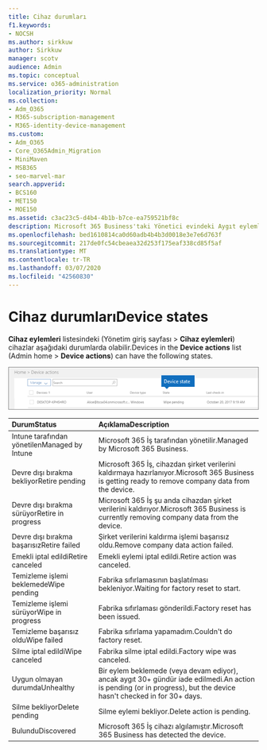 ```yaml
---
title: Cihaz durumları
f1.keywords:
- NOCSH
ms.author: sirkkuw
author: Sirkkuw
manager: scotv
audience: Admin
ms.topic: conceptual
ms.service: o365-administration
localization_priority: Normal
ms.collection:
- Adm_O365
- M365-subscription-management
- M365-identity-device-management
ms.custom:
- Adm_O365
- Core_O365Admin_Migration
- MiniMaven
- MSB365
- seo-marvel-mar
search.appverid:
- BCS160
- MET150
- MOE150
ms.assetid: c3ac23c5-d4b4-4b1b-b7ce-ea759521bf8c
description: Microsoft 365 Business'taki Yönetici evindeki Aygıt eylemleri listesindeki çeşitli aygıt durumları hakkında bilgi edinin.
ms.openlocfilehash: bed1610814ca0d60adb4b4b3d0018e3e7e6d763f
ms.sourcegitcommit: 217de0fc54cbeaea32d253f175eaf338cd85f5af
ms.translationtype: MT
ms.contentlocale: tr-TR
ms.lasthandoff: 03/07/2020
ms.locfileid: "42560830"
---
```

# <a name="device-states"></a><span data-ttu-id="f8602-103">Cihaz durumları</span><span class="sxs-lookup"><span data-stu-id="f8602-103">Device states</span></span>

<span data-ttu-id="f8602-104">**Cihaz eylemleri** listesindeki (Yönetim giriş sayfası \> **Cihaz eylemleri**) cihazlar aşağıdaki durumlarda olabilir.</span><span class="sxs-lookup"><span data-stu-id="f8602-104">Devices in the **Device actions** list (Admin home \> **Device actions**) can have the following states.</span></span>
  
![In the Device actions list, you can see the Devices states.](../media/a621c47e-45d9-4e1a-beb9-c03254d40c1d.png)
  
|<span data-ttu-id="f8602-106">**Durum**</span><span class="sxs-lookup"><span data-stu-id="f8602-106">**Status**</span></span>|<span data-ttu-id="f8602-107">**Açıklama**</span><span class="sxs-lookup"><span data-stu-id="f8602-107">**Description**</span></span>|
|:-----|:-----|
|<span data-ttu-id="f8602-108">Intune tarafından yönetilen</span><span class="sxs-lookup"><span data-stu-id="f8602-108">Managed by Intune</span></span>  <br/> |<span data-ttu-id="f8602-109">Microsoft 365 İş tarafından yönetilir.</span><span class="sxs-lookup"><span data-stu-id="f8602-109">Managed by Microsoft 365 Business.</span></span>  <br/> |
|<span data-ttu-id="f8602-110">Devre dışı bırakma bekliyor</span><span class="sxs-lookup"><span data-stu-id="f8602-110">Retire pending</span></span>  <br/> |<span data-ttu-id="f8602-111">Microsoft 365 İş, cihazdan şirket verilerini kaldırmaya hazırlanıyor.</span><span class="sxs-lookup"><span data-stu-id="f8602-111">Microsoft 365 Business is getting ready to remove company data from the device.</span></span>  <br/> |
|<span data-ttu-id="f8602-112">Devre dışı bırakma sürüyor</span><span class="sxs-lookup"><span data-stu-id="f8602-112">Retire in progress</span></span>  <br/> |<span data-ttu-id="f8602-113">Microsoft 365 İş şu anda cihazdan şirket verilerini kaldırıyor.</span><span class="sxs-lookup"><span data-stu-id="f8602-113">Microsoft 365 Business is currently removing company data from the device.</span></span>  <br/> |
|<span data-ttu-id="f8602-114">Devre dışı bırakma başarısız</span><span class="sxs-lookup"><span data-stu-id="f8602-114">Retire failed</span></span>  <br/> | <span data-ttu-id="f8602-115">Şirket verilerini kaldırma işlemi başarısız oldu.</span><span class="sxs-lookup"><span data-stu-id="f8602-115">Remove company data action failed.</span></span>  <br/> |
|<span data-ttu-id="f8602-116">Emekli iptal edildi</span><span class="sxs-lookup"><span data-stu-id="f8602-116">Retire canceled</span></span>  <br/> |<span data-ttu-id="f8602-117">Emekli eylemi iptal edildi.</span><span class="sxs-lookup"><span data-stu-id="f8602-117">Retire action was canceled.</span></span>  <br/> |
|<span data-ttu-id="f8602-118">Temizleme işlemi beklemede</span><span class="sxs-lookup"><span data-stu-id="f8602-118">Wipe pending</span></span>  <br/> |<span data-ttu-id="f8602-119">Fabrika sıfırlamasının başlatılması bekleniyor.</span><span class="sxs-lookup"><span data-stu-id="f8602-119">Waiting for factory reset to start.</span></span>  <br/> |
|<span data-ttu-id="f8602-120">Temizleme işlemi sürüyor</span><span class="sxs-lookup"><span data-stu-id="f8602-120">Wipe in progress</span></span>  <br/> |<span data-ttu-id="f8602-121">Fabrika sıfırlaması gönderildi.</span><span class="sxs-lookup"><span data-stu-id="f8602-121">Factory reset has been issued.</span></span>  <br/> |
|<span data-ttu-id="f8602-122">Temizleme başarısız oldu</span><span class="sxs-lookup"><span data-stu-id="f8602-122">Wipe failed</span></span>  <br/> |<span data-ttu-id="f8602-123">Fabrika sıfırlama yapamadım.</span><span class="sxs-lookup"><span data-stu-id="f8602-123">Couldn't do factory reset.</span></span>  <br/> |
|<span data-ttu-id="f8602-124">Silme iptal edildi</span><span class="sxs-lookup"><span data-stu-id="f8602-124">Wipe canceled</span></span>  <br/> |<span data-ttu-id="f8602-125">Fabrika silme iptal edildi.</span><span class="sxs-lookup"><span data-stu-id="f8602-125">Factory wipe was canceled.</span></span>  <br/> |
|<span data-ttu-id="f8602-126">Uygun olmayan durumda</span><span class="sxs-lookup"><span data-stu-id="f8602-126">Unhealthy</span></span>  <br/> |<span data-ttu-id="f8602-127">Bir eylem beklemede (veya devam ediyor), ancak aygıt 30+ gündür iade edilmedi.</span><span class="sxs-lookup"><span data-stu-id="f8602-127">An action is pending (or in progress), but the device hasn't checked in for 30+ days.</span></span>  <br/> |
|<span data-ttu-id="f8602-128">Silme bekliyor</span><span class="sxs-lookup"><span data-stu-id="f8602-128">Delete pending</span></span>  <br/> |<span data-ttu-id="f8602-129">Silme eylemi bekliyor.</span><span class="sxs-lookup"><span data-stu-id="f8602-129">Delete action is pending.</span></span>  <br/> |
|<span data-ttu-id="f8602-130">Bulundu</span><span class="sxs-lookup"><span data-stu-id="f8602-130">Discovered</span></span>  <br/> |<span data-ttu-id="f8602-131">Microsoft 365 İş cihazı algılamıştır.</span><span class="sxs-lookup"><span data-stu-id="f8602-131">Microsoft 365 Business has detected the device.</span></span>  <br/> |
   
